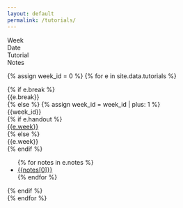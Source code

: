 ```yaml
---
layout: default
permalink: /tutorials/
---
```


<div class="week hrow">
    <div class="week_id">Week</div>
    <div class="date">Date</div>
	<div class="topic">Tutorial</div>
    <div class="notes">Notes</div>
</div>

{% assign week_id = 0 %}
{% for e in site.data.tutorials %}
<div class="week {% cycle "odd", "even" %}">
    {% if e.break %}
    <div class="week_id"></div>
    <div class="date"></div>
	<div class="topic">{{e.break}}</div>
    {% else %}
    {% assign week_id = week_id | plus: 1 %}
    <div class="week_id">{{week_id}}</div>
    <div class="date"></div>
    {% if e.handout %}
        <div class="topic"><a href="{{e.handout}}">{{e.week}}</a></div>
    {% else %}
	    <div class="topic">{{e.week}}</div>
    {% endif %}
    <div class="notes">
        <ul>
        {% for notes in e.notes %}
                <li><a href="{{notes[1]}}">{{notes[0]}}</a></li>
		{% endfor %}
        </ul>
    </div>
    {% endif %}
</div>
{% endfor %}

<script type="text/javascript">
   make_schedule({{site.data.settings.first}},7,0);
</script>
   

